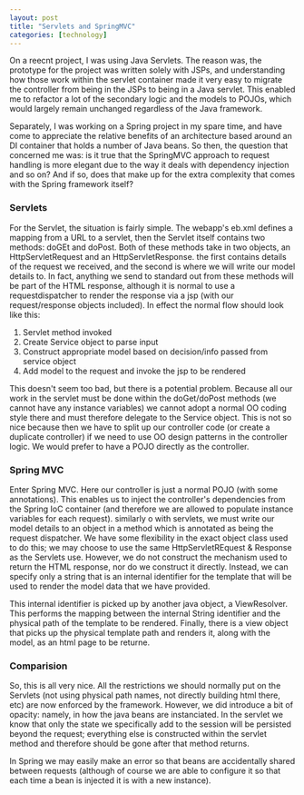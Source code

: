 ```yaml
---
layout: post
title: "Servlets and SpringMVC"
categories: [technology]
---
```

On a reecnt project, I was using Java Servlets. The reason was, the prototype for the project was written solely with JSPs, and understanding how those work within the servlet container made it very easy to migrate the controller from being in the JSPs to being in a Java servlet. This enabled me to refactor a lot of the secondary logic and the models to POJOs, which would largely remain unchanged regardless of the Java framework.   

Separately, I was working on a Spring project in my spare time, and have come to appreciate the relative benefits of an architecture based around an DI container that holds a number of Java beans. So then, the question that concerned me was: is it true that the SpringMVC approach to request handling is more elegant due to the way it deals with dependency injection and so on? And if so, does that make up for the extra complexity that comes with the Spring framework itself?

### Servlets

For the Servlet, the situation is fairly simple. The webapp's eb.xml defines a mapping from a URL to a servlet, then the Servlet itself contains two methods: doGEt and doPost. Both of these methods take in two objects, an HttpServletRequest and an HttpServletResponse. the first contains details of the request we received, and the second is where we will write our model details to. In fact, anything we send to standard out from these methods will be part of the HTML response, although it is normal to use a requestdispatcher to render the response via a jsp (with our request/response objects included). In effect the normal flow should look like this:

1. Servlet method invoked
2. Create Service object to parse input
3. Construct appropriate model based on decision/info passed from service object
4. Add model to the request and invoke the jsp to be rendered

This doesn't seem too bad, but there is a potential problem. Because all our work in the servlet must be done within the doGet/doPost methods (we cannot have any instance variables) we cannot adopt a normal OO coding style there and must therefore delegate to the Service object. This is not so nice because then we have to split up our controller code (or create a duplicate controller) if we need to use OO design patterns in the controller logic. We would prefer to have a POJO directly as the controller.

### Spring MVC

Enter Spring MVC. Here our controller is just a normal POJO (with some annotations). This enables us to inject the controller's dependencies from the Spring IoC container (and therefore we are allowed to populate instance variables for each request). similarly o with servlets, we must write our model details to an object in a method which is annotated as being the request dispatcher. We have some flexibility in the exact object class used to do this; we may choose to use the same HttpServletREquest & Response as the Servlets use. However, we do not construct the mechanism used to return the HTML response, nor do we construct it directly. Instead, we can specify only a string that is an internal identifier for the template that will be used to render the model data that we have provided.  

This internal identifier is picked up by another java object, a ViewResolver. This performs the mapping between the internal String identifier and the physical path of the template to be rendered. Finally, there is a view object that picks up the physical template path and renders it, along with the model, as an html page to be returne.

### Comparision

So, this is all very nice. All the restrictions we should normally put on the Servlets (not using physical path names, not directly building html there, etc) are now enforced by the framework. However, we did introduce a bit of opacity: namely, in how the java beans are instanciated. In the servlet we know that only the state we specifically add to the session will be persisted beyond the request; everything else is constructed within the servlet method and therefore should be gone after that method returns.

In Spring we may easily make an error so that beans are accidentally shared between requests (although of course we are able to configure it so that each time a bean is injected it is with a new instance).

